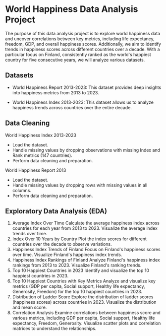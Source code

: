 # World Happiness Data Analysis Project
The purpose of this data analysis project is to explore world happiness data and uncover correlations between key metrics, including life expectancy, freedom, GDP, and overall happiness scores. Additionally, we aim to identify trends in happiness scores across different countries over a decade. With a particular focus on Finland, consistently ranked as the world's happiest country for five consecutive years, we will analyze various datasets.

## Datasets
- World Happiness Report 2013-2023: This dataset provides deep insights into happiness metrics from 2013 to 2023.

- World Happiness Index 2013-2023: This dataset allows us to analyze happiness trends across countries over the entire decade.

## Data Cleaning
World Happiness Index 2013-2023
- Load the dataset.
- Handle missing values by dropping observations with missing Index and Rank metrics (147 countries).
- Perform data cleaning and preparation.

World Happiness Report 2013
- Load the dataset.
- Handle missing values by dropping rows with missing values in all columns.
- Perform data cleaning and preparation.


## Exploratory Data Analysis (EDA)
1. Average Index Over Time
Calculate the average happiness index across countries for each year from 2013 to 2023.
Visualize the average index trends over time.
2. Index Over 10 Years by Country
Plot the index scores for different countries over the decade to observe variations.
3. Happiness Index Trends of Finland
Focus on Finland's happiness scores over time.
Visualize Finland's happiness index trends.
4. Happiness Index Rankings of Finland
Analyze Finland's happiness index rankings from 2013 to 2023.
Visualize Finland's ranking trends.
5. Top 10 Happiest Countries in 2023
Identify and visualize the top 10 happiest countries in 2023.
6. Top 10 Happiest Countries with Key Metrics
Analyze and visualize key metrics (GDP per capita, Social support, Healthy life expectancy, Generosity, Freedom) for the top 10 happiest countries in 2023.
7. Distribution of Ladder Score
Explore the distribution of ladder scores (happiness scores) across countries in 2023.
Visualize the distribution and mean score.
8. Correlation Analysis
Examine correlations between happiness score and various metrics, including GDP per capita, Social support, Healthy life expectancy, Freedom, Generosity.
Visualize scatter plots and correlation matrices to understand the relationships.
